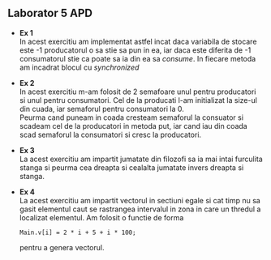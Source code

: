 ## Laborator 5 APD

- **Ex 1**  
   In acest exercitiu am implementat astfel incat daca variabila de stocare este -1 producatorul o sa stie sa pun in ea, iar daca este diferita de -1 consumatorul stie ca poate sa ia din ea sa _consume_.
  In fiecare metoda am incadrat blocul cu _synchronized_

- **Ex 2**  
   In acest exercitiu m-am folosit de 2 semafoare unul pentru producatori si unul pentru consumatori. Cel de la producati l-am initializat la size-ul din cuada, iar semaforul pentru consumatori la 0.  
  Peurma cand puneam in coada cresteam semaforul la consuator si scadeam cel de la producatori in metoda put, iar cand iau din coada scad semaforul la consumatori si cresc la producatori.

- **Ex 3**  
  La acest exercitiu am impartit jumatate din filozofi sa ia mai intai furculita stanga si peurma cea dreapta si cealalta jumatate invers dreapta si stanga.

- **Ex 4**  
  La acest exercitiu am impartit vectorul in sectiuni egale si cat timp nu sa gasit elementul caut se rastrangea intervalul in zona in care un thredul a localizat elementul. Am folosit o functie de forma

      Main.v[i] = 2 * i + 5 + i * 100;

  pentru a genera vectorul.
